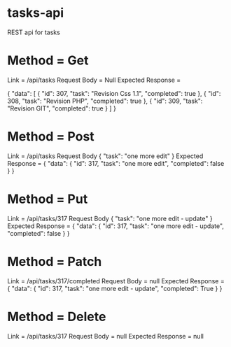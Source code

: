 # tasks-api
REST api for tasks


# Method = Get
Link = /api/tasks
Request Body = Null
Expected Response = 

{
    "data": [
        {
            "id": 307,
            "task": "Revision Css 1.1",
            "completed": true
        },
        {
            "id": 308,
            "task": "Revision PHP",
            "completed": true
        },
        {
            "id": 309,
            "task": "Revision GIT",
            "completed": true
        }
   ]
}


# Method = Post
Link = /api/tasks
Request Body 
        {
	        "task": "one more edit"
        }
Expected Response = 
{
    "data": {
        "id": 317,
        "task": "one more edit",
        "completed": false
    }
}


# Method = Put
Link = /api/tasks/317
Request Body 
        {
	        "task": "one more edit - update"
        }
Expected Response = 
{
    "data": {
        "id": 317,
        "task": "one more edit - update",
        "completed": false
    }
}

# Method = Patch
Link = /api/tasks/317/completed
Request Body = null
Expected Response = 
{
    "data": {
        "id": 317,
        "task": "one more edit - update",
        "completed": True
    }
}


# Method = Delete
Link = /api/tasks/317
Request Body = null
Expected Response = null






